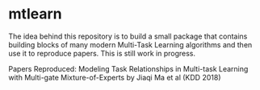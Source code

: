# mtlearn
The idea behind this repository is to build a small package that contains building blocks of many modern Multi-Task Learning algorithms and then use it to reproduce papers. This is still work in progress.

Papers Reproduced:
Modeling Task Relationships in Multi-task Learning with Multi-gate Mixture-of-Experts by Jiaqi Ma et al (KDD 2018)

